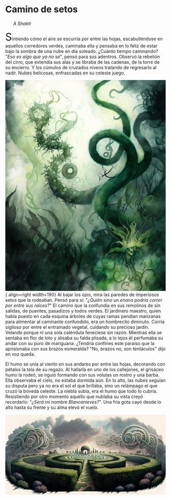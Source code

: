 # Camino de setos


<p style="margin-left:25px;"><em>A Shakti</em></p>

<font size="+3">S</font>intiendo
cómo el aire se escurría por entre las hojas, escabulléndose en aquellos
corredores verdes, caminaba ella y pensaba en lo feliz de estar bajo la sombra
de una nube en día soleado. ¿Cuánto tiempo caminando? "*Eso es algo que ya no
sé*", pensó para sus adentros. Observó la rebelión del cirro, que extendía sus
alas y se libraba de las cadenas, de la torre de su encierro. Y los cúmulos de
cruzados níveos tratando de regresarlo al nadir. Nubes belicosas, enfrascadas
en su celeste juego.

![plantas](img/setos-b.png){ align=right width=190}
Al bajar los ojos, mira las paredes de imperiosos setos que la rodeaban. Pensó
para si: "*¿Quién sino un enano podría correr por entre sus raíces?*" El camino
que la confundía en sus remolinos de sin salidas, de puentes, pasadizos y todos
verdes. El jardinero maestro, quien había puesto en cada esquina árboles de
cuyas ramas pendían manzanas para alimentar al caminante confundido, era un
hombrecito diminuto. Corría sigiloso por entre el entramado vegetal, cuidando
su precioso jardín. Velando porque ni una sola caléndula feneciese sin razón.
Mientras ella se sentaba en flor de loto y alisaba su falda plisada, a lo lejos
él perfumaba su andar con su puro de mariguana. ¿Tendría confines este paraíso
que la aprisionaba con sus brazos esmeralda? "No, brazos no, son tentáculos"
dijo en voz queda.

El humo se unía al viento en sus andares por entre las hojas, decorando con
pétalos la tela de su regazo. Al hallarla en uno de los callejones, el grisáceo
humo la rodeó, se irguió formando con sus volutas un rostro y una barba. Ella
observaba el cielo, no estaba dormida aún. En lo alto, las nubes seguían su
disputa pero ya no era el sol el que brillaba, sino un relámpago el que cruzó
la bóveda celeste. La niebla subía, era el humo que todo lo cubría. Resistiendo
por otro momento aquello que nublaba su vista creyó recordarlo: "*¿Será mi
nombre Blancanieves?*". Una fría gota cayó desde lo alto hasta su frente y su
alma elevó el vuelo.

![paisaje](img/setos-a.png)
